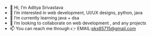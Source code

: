 - 👋 Hi, I’m Aditya Srivastava
- 👀 I’m interested in web development, UI/UX designs, python, java 
- 🌱 I’m currently learning java + dsa
- 💞️ I’m looking to collaborate on web development , and any projects 
- 📫 You can reach me through 👉 EMAIL:pks85715@gmail.com  

<!---
AdityaSrivastava185/AdityaSrivastava185 is a ✨ special ✨ repository because its `README.md` (this file) appears on your GitHub profile.
You can click the Preview link to take a look at your changes.
--->
